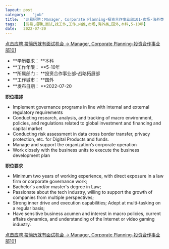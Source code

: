 ```yaml
---
layout:	post
category:	"job"
title:	"网易招聘：Manager, Corporate Planning-投资合作事业部101-市场-海外类-国外本科5-10年"
tags:	[网易,招聘,面试,找工作,工作,内推,市场,海外类,国外,本科,5-10年]
date:	2022-07-20
---
```


[点击应聘 投简历就有面试机会 -> Manager, Corporate Planning-投资合作事业部101](http://mobile.bole.netease.com/bole/boleDetail?id=41663&employeeId=346f03c3cda5f04c&key=all)



- **学历要求： **本科
- **工作年限： **5-10年
- **所属部门： **投资合作事业部-战略拓展部
- **工作城市： **国外
- **发布日期： **2022-07-20



**职位描述**
- Implement governance programs in line with internal and external regulatory requirements
- Conducting research, analysis, and tracking of macro environment, policies, and regulations related to global investment and financing and capital market
- Conducting risk assessment in data cross border transfer, privacy protection, etc. for Digital Products and funds.
- Manage and support the organization’s corporate operation
- Work closely with the business units to execute the business development plan





**职位要求**
- Minimum two years of working experience, with direct exposure in a law firm or corporate governance work;
- Bachelor's and/or master's degree in Law;
- Passionate about the tech industry, willing to support the growth of companies from multiple perspectives;
- Strong inner drive and execution capabilities; Adept at multi-tasking on a regular basis;
- Have sensitive business acumen and interest in macro policies, current affairs dynamics, and understanding of the Internet or video gaming industry.



[点击应聘 投简历就有面试机会 -> Manager, Corporate Planning-投资合作事业部101](http://mobile.bole.netease.com/bole/boleDetail?id=41663&employeeId=346f03c3cda5f04c&key=all)